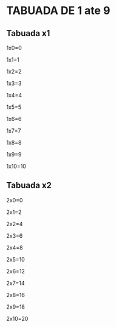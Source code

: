 # TABUADA DE 1 ate 9

## Tabuada x1

1x0=0
 
1x1=1

1x2=2

1x3=3

1x4=4

1x5=5

1x6=6

1x7=7

1x8=8

1x9=9

1x10=10

## Tabuada x2

2x0=0
 
2x1=2

2x2=4

2x3=6

2x4=8

2x5=10

2x6=12

2x7=14

2x8=16

2x9=18

2x10=20